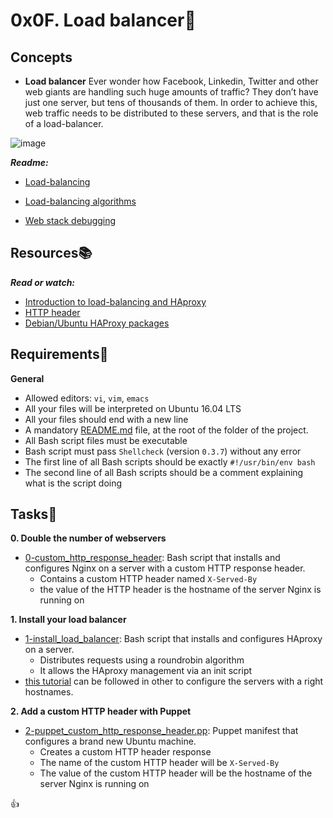 # 0x0F. Load balancer:traffic_light:

## Concepts
- **Load balancer**
Ever wonder how Facebook, Linkedin, Twitter and other web giants are handling such huge amounts of traffic? They don’t have just one server, but tens of thousands of them. In order to achieve this, web traffic needs to be distributed to these servers, and that is the role of a load-balancer.

![image]()

***Readme:***
  - [Load-balancing](https://www.thegeekstuff.com/2016/01/load-balancer-intro/)
  - [Load-balancing algorithms](https://community.f5.com/t5/technical-articles/intro-to-load-balancing-for-developers-the-algorithms/ta-p/273759)

- [Web stack debugging](./concepts/web_stack_debug.md)

## Resources:books:
***Read or watch:***
- [Introduction to load-balancing and HAproxy](https://www.digitalocean.com/community/tutorials/an-introduction-to-haproxy-and-load-balancing-concepts)
- [HTTP header](https://www.techopedia.com/definition/27178/http-header)
- [Debian/Ubuntu HAProxy packages](https://haproxy.debian.net/)

## Requirements:round_pushpin:
**General**
- Allowed editors: `vi`, `vim`, `emacs`
- All your files will be interpreted on Ubuntu 16.04 LTS
- All your files should end with a new line
- A mandatory [README.md](./README.md) file, at the root of the folder of the project.
- All Bash script files must be executable
- Bash script must pass `Shellcheck` (version `0.3.7`) without any error
- The first line of all Bash scripts should be exactly `#!/usr/bin/env bash`
- The second line of all Bash scripts should be a comment explaining what is the script doing

## Tasks:page_with_curl:

**0. Double the number of webservers**
- [0-custom_http_response_header](./0-custom_http_response_header): Bash script that installs and configures Nginx on a server with a custom HTTP response header.
  - Contains a custom HTTP header named `X-Served-By`
  - the value of the HTTP header is the hostname of the server Nginx is running on
  
**1. Install your load balancer**
- [1-install_load_balancer](./1-install_load_balancer): Bash script that installs and configures HAproxy on a server.
  - Distributes requests using a roundrobin algorithm
  - It allows the HAproxy management via an init script
- [this tutorial](https://docs.aws.amazon.com/AWSEC2/latest/UserGuide/set-hostname.html) can be followed in other to configure the servers with a right hostnames.

**2. Add a custom HTTP header with Puppet**
- [2-puppet_custom_http_response_header.pp](./2-puppet_custom_http_response_header.pp): Puppet manifest that configures a brand new Ubuntu machine.
  - Creates a custom HTTP header response
  - The name of the custom HTTP header will be `X-Served-By`
  - The value of the custom HTTP header will be the hostname of the server Nginx is running on

:+1:

